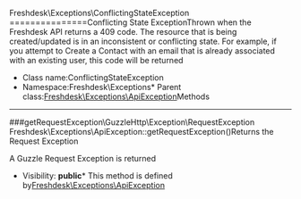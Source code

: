 Freshdesk\Exceptions\ConflictingStateException
===============Conflicting State ExceptionThrown when the Freshdesk API returns a 409 code. The resource that is being created/updated is in an inconsistent
or conflicting state. For example, if you attempt to Create a Contact with an email that is already associated with
an existing user, this code will be returned
* Class name:ConflictingStateException
* Namespace:Freshdesk\Exceptions* Parent class:[Freshdesk\Exceptions\ApiException](Freshdesk-Exceptions-ApiException.md)Methods
-------
###getRequestException\GuzzleHttp\Exception\RequestException Freshdesk\Exceptions\ApiException::getRequestException()Returns the Request Exception

A Guzzle Request Exception is returned

* Visibility: **public*** This method is defined by[Freshdesk\Exceptions\ApiException](Freshdesk-Exceptions-ApiException.md)